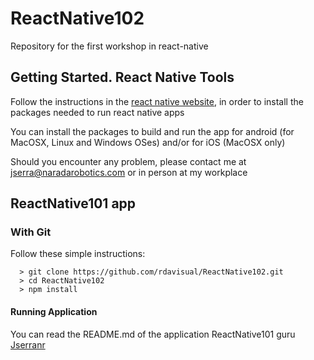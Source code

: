 # ReactNative102
Repository for the first workshop in react-native

## Getting Started. React Native Tools
Follow the instructions in the [react native website](https://facebook.github.io/react-native/docs/getting-started.html),
in order to install the packages needed to run react native apps

You can install the packages to build and run the app for android
(for MacOSX, Linux and Windows OSes) and/or for iOS (MacOSX only)

 Should you encounter any problem, please contact me at jserra@naradarobotics.com
 or in person at my workplace


## ReactNative101 app

### With Git

Follow these simple instructions:

```
  > git clone https://github.com/rdavisual/ReactNative102.git
  > cd ReactNative102
  > npm install
```

#### Running Application

You can read the README.md of the application ReactNative101 guru [Jserranr](https://github.com/jserranr/ReactNative101)
